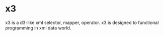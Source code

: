 # x3

x3 is a d3-like xml selector, mapper, operator.
x3 is designed to functional programming in xml data world.